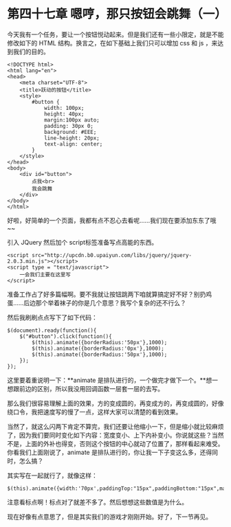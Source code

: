 第四十七章 嗯哼，那只按钮会跳舞（一）
===

今天我有一个任务，要让一个按钮悦动起来。但是我们还有一些小限定，就是不能修改如下的 HTML 结构。换言之，在如下基础上我们只可以增加 css 和 js ，来达到我们的目的。

	<!DOCTYPE html>
	<html lang="en">
	<head>
		<meta charset="UTF-8">
		<title>跃动的按钮</title>
		<style>
			#button {
				width: 100px;
				height: 40px;
				margin:100px auto;
				padding: 30px 0;
				background: #EEE;
				line-height: 20px;
				text-align: center;
			}
		</style>
	</head>
	<body>
		<div id="button">
			点我<br>
			我会跳舞
		</div>
	</body>
	</html>

好啦，好简单的一个页面，我都有点不忍心去看呢……我们现在要添加东东了哦~~

引入 JQuery 然后加个 script标签准备写点高能的东西。

	<script src="http://upcdn.b0.upaiyun.com/libs/jquery/jquery-2.0.3.min.js"></script>
	<script type = "text/javascript">
		一会我们主要在这里写
	</script>

准备工作占了好多篇幅啊。要不我就让按钮跳两下咱就算搞定好不好？别扔鸡蛋……后边那个举着袜子的你是几个意思？我写个复杂的还不行么？

然后我刷刷点点写下了如下代码：

	$(document).ready(function(){
		$("#button").click(function(){
			$(this).animate({borderRadius:'50px'},1000);
			$(this).animate({borderRadius:'0px'},1000);
			$(this).animate({borderRadius:'50px'},1000);		
		});
	});

这里要着重说明一下：**animate 是排队进行的，一个做完才做下一个。**想一想跟前边的区别，所以我没用回调函数一层套一层的去写。

那么我们很容易理解上面的效果，方的变成圆的，再变成方的，再变成圆的，好像绕口令，我把速度写的慢了一点，这样大家可以清楚的看到效果。

当然了，就这么闪两下肯定不算完，我们还要让他缩小一下，但是缩小就比较麻烦了，因为我们要同时变化如下内容：宽度变小、上下内补变小。你说就这些？当然不是，上面的外补也得变，否则这个按钮的中心就动了位置了，那样看起来难受。你看我们上面刚说了，animate 是排队进行的，你让我一下子变这么多，还得同时，怎么搞？

其实写在一起就行了，就像这样：

	$(this).animate({width:'70px',paddingTop:"15px",paddingBottom:"15px",marginTop:"115px"},1000);

注意看标点啊！标点对了就差不多了。然后想想这些数值是为什么。

现在好像有点意思了，但是其实我们的游戏才刚刚开始。好了，下一节再见。